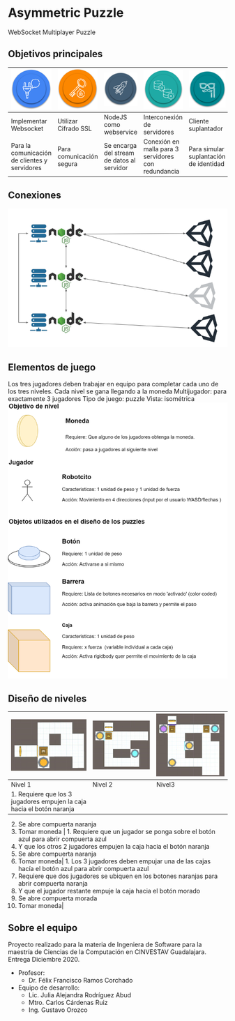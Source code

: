 # Asymmetric Puzzle 
WebSocket Multiplayer Puzzle
  
## Objetivos principales
|![Implementar Websocket](images/00_implementarwebsocket.PNG)|![](images/01_utilizarcifradoSSL.PNG)|![](images/02_nodejsWebservice.PNG)|![](images/03_InterconexionServidores.PNG)|![](images/04_ClienteSuplantador.PNG)|
| ------------- | ------------- | ------------- | ------------- | ------------- |
| Implementar Websocket | Utilizar Cifrado SSL | NodeJS como webservice | Interconexión de servidores | Cliente suplantador |
| Para la comunicación de clientes y servidores | Para comunicación segura | Se encarga del stream de datos al servidor | Conexión en malla para 3 servidores con redundancia | Para simular suplantación de identidad |

## Conexiones
![](images/06_Conexiones.PNG)

## Elementos de juego
Los tres jugadores deben trabajar en equipo para completar cada uno de los tres niveles. Cada nivel se gana llegando a la moneda
Multijugador: para exactamente 3 jugadores
Tipo de juego: puzzle
Vista: isométrica
![](images/07_GameElements.png)

## Diseño de niveles
| ![](images/nivel1.PNG)| ![](images/nivel2.PNG)| ![](images/nivel3.PNG)| 
| ------------- | ------------- | ------------- | 
| Nivel 1 | Nivel 2 | Nivel3 | 
| 1. Requiere que los 3 jugadores empujen la caja hacia el botón naranja
2. Se abre compuerta naranja
3. Tomar moneda | 1. Requiere que un jugador se ponga sobre el botón azul para abrir compuerta azul
2. Y que los otros 2 jugadores empujen la caja hacia el botón naranja
3. Se abre compuerta naranja
4. Tomar moneda| 1. Los 3 jugadores deben empujar una de las cajas hacía el botón azul para abrir 
compuerta azul
2. Requiere que dos jugadores se ubiquen en los botones naranjas para abrir 
compuerta naranja
3. Y que el jugador restante empuje la caja hacia el botón morado
4. Se abre compuerta morada
5. Tomar moneda| 

## Sobre el equipo
Proyecto realizado para la materia de Ingeniera de Software para la maestría de Ciencias de la Computación en CINVESTAV Guadalajara. Entrega Diciembre 2020.
* Profesor: 
  * Dr. Félix Francisco Ramos Corchado
* Equipo de desarrollo:
  * Lic. Julia Alejandra Rodríguez Abud
  * Mtro. Carlos Cárdenas Ruiz
  * Ing. Gustavo Orozco
